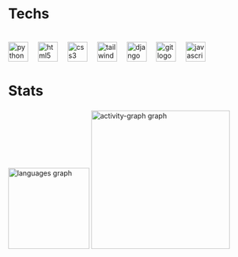 <h1 align="left">Techs</h1>

###

<br clear="both">

<div align="left">
  <img src="https://skillicons.dev/icons?i=py" height="40" alt="python logo"  />
  <img width="12" />
  <img src="https://skillicons.dev/icons?i=html" height="40" alt="html5 logo"  />
  <img width="12" />
  <img src="https://skillicons.dev/icons?i=css" height="40" alt="css3 logo"  />
  <img width="12" />
  <img src="https://skillicons.dev/icons?i=tailwind" height="40" alt="tailwindcss logo"  />
  <img width="12" />
  <img src="https://skillicons.dev/icons?i=django" height="40" alt="django logo"  />
  <img width="12" />
  <img src="https://skillicons.dev/icons?i=git" height="40" alt="git logo"  />
  <img width="12" />
  <img src="https://skillicons.dev/icons?i=js" height="40" alt="javascript logo"  />
</div>

###

<h1 align="left">Stats</h1>

###

<div align="left">
  <img src="https://github-readme-stats.vercel.app/api/top-langs?username=gabrielleaosb&locale=en&hide_title=false&layout=compact&card_width=320&langs_count=8&theme=omni&hide_border=true&order=2" height="164" alt="languages graph"  />
  <img src="https://github-readme-activity-graph.vercel.app/graph?username=gabrielleaosb&radius=16&theme=tokyo-night&area=true&order=5&hide_border=true&custom_title=Contribution&hide_title=false" height="280" alt="activity-graph graph"  />
</div>

###
